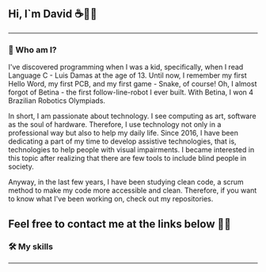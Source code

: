 ## Hi, I`m David ☕👨‍💻
-----------------------

### 🤖 Who am I? 

I've discovered programming when I was a kid, specifically, when I read Language C - Luis Damas at the age of 13. Until now, I remember my first Hello Word, my first PCB, and my first game - Snake, of course! Oh, I almost forgot of Betina - the first follow-line-robot I ever built. With Betina, I won 4 Brazilian Robotics Olympiads.

In short, I am passionate about technology. I see computing as art, software as the soul of hardware. Therefore, I use technology not only in a professional way but also to help my daily life. Since 2016, I have been dedicating a part of my time to develop assistive technologies, that is, technologies to help people with visual impairments. I became interested in this topic after realizing that there are few tools to include blind people in society.

Anyway, in the last few years, I have been studying clean code, a scrum method to make my code more accessible and clean. Therefore, if you want to know what I've been working on, check out my repositories.

Feel free to contact me at the links below 🤖😊
-----------------------------------------------------

### 🛠️ My skills
-----------------------------------------------------

<!--
**Limadavida/Limadavida** is a ✨ _special_ ✨ repository because its `README.md` (this file) appears on your GitHub profile.

Here are some ideas to get you started:

- 🔭 I’m currently working on ...
- 🌱 I’m currently learning ...
- 👯 I’m looking to collaborate on ...
- 🤔 I’m looking for help with ...
- 💬 Ask me about ...
- 📫 How to reach me: ...
- 😄 Pronouns: ...
- ⚡ Fun fact: ...
-->

